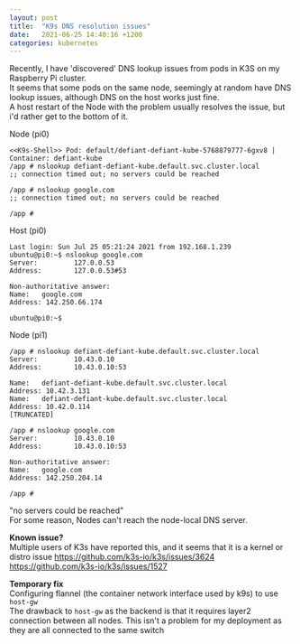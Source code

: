 ```yaml
---
layout: post
title:  "K9s DNS resolution issues"
date:   2021-06-25 14:40:16 +1200
categories: kubernetes
---
```


Recently, I have 'discovered' DNS lookup issues from pods in K3S on my Raspberry Pi cluster.\
It seems that some pods on the same node, seemingly at random have DNS lookup issues, although DNS on the host works just fine.\
A host restart of the Node with the problem usually resolves the issue, but i'd rather get to the bottom of it.

Node (pi0)
```
<<K9s-Shell>> Pod: default/defiant-defiant-kube-5768879777-6gxv8 | Container: defiant-kube 
/app # nslookup defiant-defiant-kube.default.svc.cluster.local
;; connection timed out; no servers could be reached

/app # nslookup google.com
;; connection timed out; no servers could be reached

/app # 
```

Host (pi0)
```
Last login: Sun Jul 25 05:21:24 2021 from 192.168.1.239
ubuntu@pi0:~$ nslookup google.com
Server:         127.0.0.53
Address:        127.0.0.53#53

Non-authoritative answer:
Name:   google.com
Address: 142.250.66.174

ubuntu@pi0:~$ 
```

Node (pi1)
```
/app # nslookup defiant-defiant-kube.default.svc.cluster.local
Server:         10.43.0.10
Address:        10.43.0.10:53

Name:   defiant-defiant-kube.default.svc.cluster.local
Address: 10.42.3.131
Name:   defiant-defiant-kube.default.svc.cluster.local
Address: 10.42.0.114
[TRUNCATED]

/app # nslookup google.com
Server:         10.43.0.10
Address:        10.43.0.10:53

Non-authoritative answer:
Name:   google.com
Address: 142.250.204.14

/app # 

```

"no servers could be reached"\
For some reason, Nodes can't reach the node-local DNS server.

**Known issue?**\
Multiple users of K3s have reported this, and it seems that it is a kernel or distro issue
https://github.com/k3s-io/k3s/issues/3624
https://github.com/k3s-io/k3s/issues/1527

**Temporary fix**\
 Configuring flannel (the container network interface used by k9s) to use `host-gw`\
 The drawback to `host-gw` as the backend is that it requires layer2 connection between all nodes. This isn't a problem for my deployment as they are all connected to the same switch


